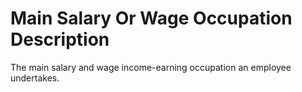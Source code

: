 # Main Salary Or Wage Occupation Description
The main salary and wage income-earning occupation an employee undertakes.